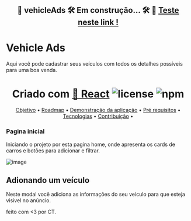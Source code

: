 <h2 align="center"> 
	🚧  vehicleAds 🛠️ Em construção... 🛠️  🚧
	<a href="https://deploy-preview-9--vehicle-ads.netlify.app/">Teste neste link !</a>
</h2>

# Vehicle Ads

Aqui você pode cadastrar seus veículos com todos os detalhes possíveis para uma boa venda.

<h1 align="center">
  Criado com <a href="https://pt-br.reactjs.org/">🔗 React</a> 
  <img alt="license" src="https://img.shields.io/npm/l/m?color=blue&style=plastic" />
 <img alt="npm" src="https://img.shields.io/npm/v/node?color=blue&logo=Node.js&logoColor=dark%20green">
</h1>

<p align="center">
 <a href="#objetivo">Objetivo</a> •
 <a href="#roadmap">Roadmap</a> • 
 <a href="#Demonstração">Demonstração da aplicação</a> • 
 <a href="#requisitos">Pré requisitos</a> • 
 <a href="#tecnologias">Tecnologias</a> • 
 <a href="#contribuição">Contribuição</a> • 
</p>
<h3> Pagina inicial </h3>

Iniciando o projeto por esta pagina home, onde apresenta os cards de carros e botões para adicionar e filtrar.

![image](https://i.ibb.co/fCTyG7W/art.png)

## Adionando um veículo

Neste modal você adiciona as informações do seu veículo para que esteja visivel no anúncio.

feito com <3 por CT.
